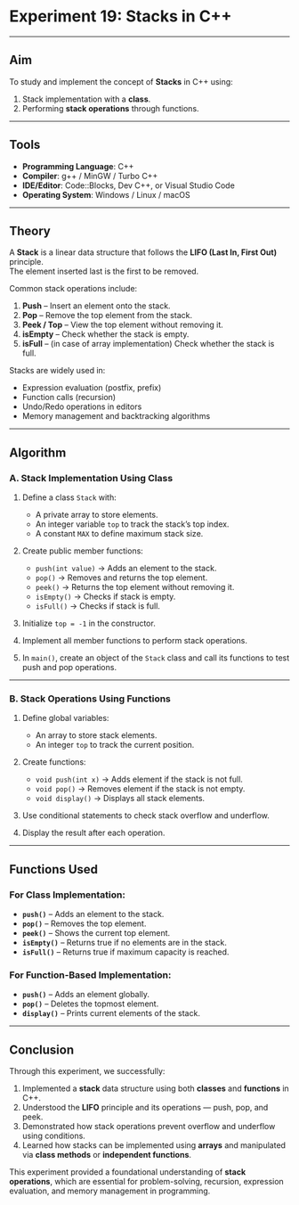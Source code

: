 # Experiment 19: Stacks in C++

---

## Aim
To study and implement the concept of **Stacks** in C++ using:  
1. Stack implementation with a **class**.  
2. Performing **stack operations** through functions.

---

## Tools
- **Programming Language**: C++  
- **Compiler**: g++ / MinGW / Turbo C++  
- **IDE/Editor**: Code::Blocks, Dev C++, or Visual Studio Code  
- **Operating System**: Windows / Linux / macOS  

---

## Theory
A **Stack** is a linear data structure that follows the **LIFO (Last In, First Out)** principle.  
The element inserted last is the first to be removed.

Common stack operations include:
1. **Push** – Insert an element onto the stack.  
2. **Pop** – Remove the top element from the stack.  
3. **Peek / Top** – View the top element without removing it.  
4. **isEmpty** – Check whether the stack is empty.  
5. **isFull** – (in case of array implementation) Check whether the stack is full.  

Stacks are widely used in:  
- Expression evaluation (postfix, prefix)  
- Function calls (recursion)  
- Undo/Redo operations in editors  
- Memory management and backtracking algorithms  

---

## Algorithm

### A. Stack Implementation Using Class
1. Define a class `Stack` with:
   - A private array to store elements.
   - An integer variable `top` to track the stack’s top index.
   - A constant `MAX` to define maximum stack size.  

2. Create public member functions:
   - `push(int value)` → Adds an element to the stack.  
   - `pop()` → Removes and returns the top element.  
   - `peek()` → Returns the top element without removing it.  
   - `isEmpty()` → Checks if stack is empty.  
   - `isFull()` → Checks if stack is full.  

3. Initialize `top = -1` in the constructor.  
4. Implement all member functions to perform stack operations.  
5. In `main()`, create an object of the `Stack` class and call its functions to test push and pop operations.  

---

### B. Stack Operations Using Functions
1. Define global variables:
   - An array to store stack elements.  
   - An integer `top` to track the current position.  

2. Create functions:
   - `void push(int x)` → Adds element if the stack is not full.  
   - `void pop()` → Removes element if the stack is not empty.  
   - `void display()` → Displays all stack elements.  

3. Use conditional statements to check stack overflow and underflow.  
4. Display the result after each operation.  

---

## Functions Used

### For Class Implementation:
- **`push()`** – Adds an element to the stack.  
- **`pop()`** – Removes the top element.  
- **`peek()`** – Shows the current top element.  
- **`isEmpty()`** – Returns true if no elements are in the stack.  
- **`isFull()`** – Returns true if maximum capacity is reached.  

### For Function-Based Implementation:
- **`push()`** – Adds an element globally.  
- **`pop()`** – Deletes the topmost element.  
- **`display()`** – Prints current elements of the stack.  

---

## Conclusion
Through this experiment, we successfully:  
1. Implemented a **stack** data structure using both **classes** and **functions** in C++.  
2. Understood the **LIFO** principle and its operations — push, pop, and peek.  
3. Demonstrated how stack operations prevent overflow and underflow using conditions.  
4. Learned how stacks can be implemented using **arrays** and manipulated via **class methods** or **independent functions**.  

This experiment provided a foundational understanding of **stack operations**, which are essential for problem-solving, recursion, expression evaluation, and memory management in programming.
